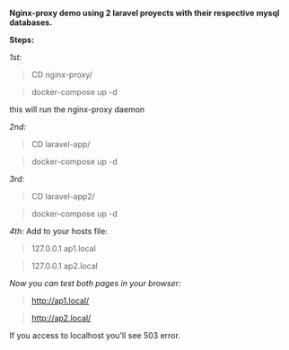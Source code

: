 **Nginx-proxy demo using 2 laravel proyects with their respective mysql databases.**

**Steps:**

*1st:*
> CD nginx-proxy/

> docker-compose up -d

this will run the nginx-proxy daemon


*2nd:*
> CD laravel-app/

> docker-compose up -d

*3rd:*
> CD laravel-app2/

> docker-compose up -d


*4th:*
Add to your hosts file:
>   127.0.0.1  ap1.local

>   127.0.0.1  ap2.local
  
*Now you can test both pages in your browser:*
>   http://ap1.local/

>   http://ap2.local/
  
  
If you access to localhost you'll see 503 error.
